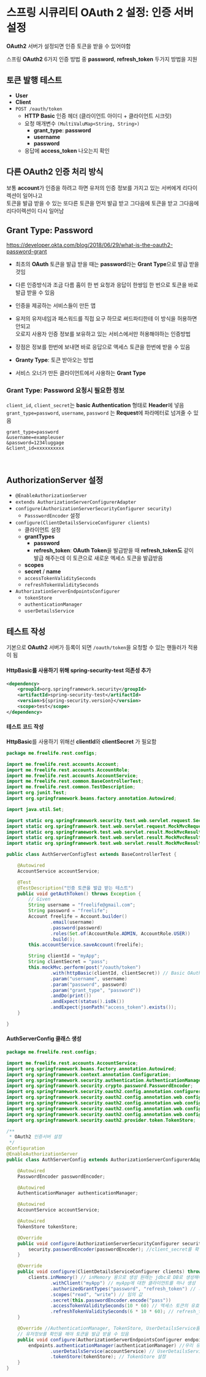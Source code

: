 # 스프링 시큐리티 OAuth 2 설정: 인증 서버 설정
**OAuth2** 서버가 설정되면 인증 토큰을 받을 수 있어야함  

스프링 **OAuth2** 6가지 인증 방법 중 **password**, **refresh_token** 두가지 방법을 지원  

## 토큰 발행 테스트
- **User**
- **Client**
- `POST /oauth/token`
  - **HTTP Basic** 인증 헤더 (클라이언트 아이디 + 클라이언트 시크릿)
  - 요청 매개변수 `(MultiValuMap<String, String>)`
    - **grant_type**: **password**
    - **username**
    - **password**
  - 응답에 **access_token** 나오는지 확인
 
## 다른 OAuth2 인증 처리 방식
보통 **account**가 인증을 하려고 하면 유저의 인증 정보를 가지고 있는 서버에게 리다이렉션이 일어나고  
토큰을 발급 받을 수 있는 또다른 토큰을 먼저 발급 받고 그다음에 토큰을 받고 그다음에 리다이렉션이 다시 일어남  

## Grant Type: Password
https://developer.okta.com/blog/2018/06/29/what-is-the-oauth2-password-grant

- 최초의 **OAuth** 토큰을 발급 받을 때는 **password**라는 **Grant Type**으로 발급 받을 것임  
- 다른 인증방식과 조금 다름 홉이 한 번 요청과 응답이 한쌍임 한 번으로 토큰을 바로 발급 받을 수 있음  
- 인증을 제공하는 서비스들이 만든 앱  
- 유저의 유저네임과 패스워드를 직접 요구 하므로 써드파티한테 이 방식을 허용하면 안되고  
  오로지 사용자 인증 정보를 보유하고 있는 서비스에서만 허용해야하는 인증방법  
- 장점은 정보를 한번에 보내면 바로 응답으로 액세스 토큰을 한번에 받을 수 있음  

- **Granty Type**: 토큰 받아오는 방법
- 서비스 오너가 만든 클라이언트에서 사용하는 **Grant Type**

### Grant Type: Password 요청시 필요한 정보
`client_id`, `client_secret`는 **basic Authentication** 형태로 **Header**에 넣음  
`grant_type=password`, `username`, `password` 는 **Request**에 파라메터로 넘겨줄 수 있음  
```
grant_type=password
&username=exampleuser
&password=1234luggage
&client_id=xxxxxxxxxx
```
 
## AuthorizationServer 설정
- `@EnableAuthorizationServer`
- `extends AuthorizationServerConfigurerAdapter`
- `configure(AuthorizationServerSecurityConfigurer security)`
  - `PassswordEncoder` 설정
- `configure(ClientDetailsServiceConfigurer clients)`
  - 클라이언트 설정
  - **grantTypes**
    - **password**
    - **refresh_token**: **OAuth Token**을 발급받을 때 **refresh_token도** 같이 발급 해주는데 이 토큰으로 새로운 엑세스 토큰을 발급받음
  - **scopes**
  - **secret** / **name**
  - `accessTokenValiditySeconds`
  - `refreshTokenValiditySeconds`
- `AuthorizationServerEndpointsConfigurer`
  - `tokenStore`
  - `authenticationManager`
  - `userDetailsService`


## 테스트 작성
기본으로 **OAuth2** 서버가 등록이 되면 `/oauth/token`을 요청할 수 있는 핸들러가 적용이 됨  

#### HttpBasic를 사용하기 위해 spring-security-test 의존성 추가
```xml
<dependency>
    <groupId>org.springframework.security</groupId>
    <artifactId>spring-security-test</artifactId>
    <version>${spring-security.version}</version>
    <scope>test</scope>
</dependency>
```

#### 테스트 코드 작성
**HttpBasic**를 사용하기 위해선 **clientId**와 **clientSecret** 가 필요함  
```java
package me.freelife.rest.configs;

import me.freelife.rest.accounts.Account;
import me.freelife.rest.accounts.AccountRole;
import me.freelife.rest.accounts.AccountService;
import me.freelife.rest.common.BaseControllerTest;
import me.freelife.rest.common.TestDescription;
import org.junit.Test;
import org.springframework.beans.factory.annotation.Autowired;

import java.util.Set;

import static org.springframework.security.test.web.servlet.request.SecurityMockMvcRequestPostProcessors.httpBasic;
import static org.springframework.test.web.servlet.request.MockMvcRequestBuilders.post;
import static org.springframework.test.web.servlet.result.MockMvcResultHandlers.print;
import static org.springframework.test.web.servlet.result.MockMvcResultMatchers.jsonPath;
import static org.springframework.test.web.servlet.result.MockMvcResultMatchers.status;

public class AuthServerConfigTest extends BaseControllerTest {

    @Autowired
    AccountService accountService;

    @Test
    @TestDescription("인증 토큰을 발급 받는 테스트")
    public void getAuthToken() throws Exception {
        // Given
        String username = "freelife@gmail.com";
        String password = "freelife";
        Account freelife = Account.builder()
                .email(username)
                .password(password)
                .roles(Set.of(AccountRole.ADMIN, AccountRole.USER))
                .build();
        this.accountService.saveAccount(freelife);

        String clientId = "myApp";
        String clientSecret = "pass";
        this.mockMvc.perform(post("/oauth/token")
                .with(httpBasic(clientId, clientSecret)) // Basic OAuth Header
                .param("username", username)
                .param("password", password)
                .param("grant_type", "password"))
                .andDo(print())
                .andExpect(status().isOk())
                .andExpect(jsonPath("access_token").exists());
    }

}
```

#### AuthServerConfig 클래스 생성
```java
package me.freelife.rest.configs;

import me.freelife.rest.accounts.AccountService;
import org.springframework.beans.factory.annotation.Autowired;
import org.springframework.context.annotation.Configuration;
import org.springframework.security.authentication.AuthenticationManager;
import org.springframework.security.crypto.password.PasswordEncoder;
import org.springframework.security.oauth2.config.annotation.configurers.ClientDetailsServiceConfigurer;
import org.springframework.security.oauth2.config.annotation.web.configuration.AuthorizationServerConfigurerAdapter;
import org.springframework.security.oauth2.config.annotation.web.configuration.EnableAuthorizationServer;
import org.springframework.security.oauth2.config.annotation.web.configurers.AuthorizationServerEndpointsConfigurer;
import org.springframework.security.oauth2.config.annotation.web.configurers.AuthorizationServerSecurityConfigurer;
import org.springframework.security.oauth2.provider.token.TokenStore;

/**
 * OAuth2 인증서버 설정
 */
@Configuration
@EnableAuthorizationServer
public class AuthServerConfig extends AuthorizationServerConfigurerAdapter {

    @Autowired
    PasswordEncoder passwordEncoder;

    @Autowired
    AuthenticationManager authenticationManager;

    @Autowired
    AccountService accountService;

    @Autowired
    TokenStore tokenStore;

    @Override
    public void configure(AuthorizationServerSecurityConfigurer security) throws Exception {
        security.passwordEncoder(passwordEncoder); //client_secret를 확인할 때 사용 client_secret도 전부 Password를 Encoding해서 관리
    }

    @Override
    public void configure(ClientDetailsServiceConfigurer clients) throws Exception {
        clients.inMemory() // inMemory 용으로 생성 원래는 jdbc로 DB로 생성해야됨
                .withClient("myApp") // myApp에 대한 클라이언트를 하나 생성
                .authorizedGrantTypes("password", "refresh_token") // 지원하는 grant_Type
                .scopes("read", "write") // 임의 값
                .secret(this.passwordEncoder.encode("pass"))
                .accessTokenValiditySeconds(10 * 60) // 엑세스 토큰의 유효시간 10분
                .refreshTokenValiditySeconds(6 * 10 * 60); // refresh_token의 유효시간
    }

    @Override //AuthenticationManager, TokenStore, UserDetailsService를 설정할 수 있음
    // 유저정보를 확인을 해야 토큰을 발급 받을 수 있음
    public void configure(AuthorizationServerEndpointsConfigurer endpoints) throws Exception {
        endpoints.authenticationManager(authenticationManager) //우리 유저정보를 알고 있는 authenticationManager로 설정
                .userDetailsService(accountService) // UserDetailsService 설정
                .tokenStore(tokenStore); // TokenStore 설정
    }
}
```